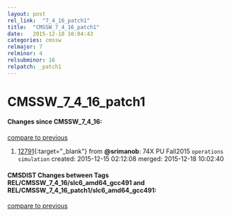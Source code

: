 ```yaml
---
layout: post
rel_link:  "7_4_16_patch1"
title:  "CMSSW_7_4_16_patch1"
date:   2015-12-18 10:04:43
categories: cmssw
relmajor: 7
relminor: 4
relsubminor: 16
relpatch: _patch1
---
```


# CMSSW_7_4_16_patch1
#### Changes since CMSSW_7_4_16:

[compare to previous](https://github.com/cms-sw/cmssw/compare/CMSSW_7_4_16...CMSSW_7_4_16_patch1)



1. [12791](http://github.com/cms-sw/cmssw/pull/12791){:target="_blank"}  from **@srimanob**: 74X PU Fall2015 `operations`  `simulation`  created: 2015-12-15 02:12:08 merged: 2015-12-18 10:02:40

#### CMSDIST Changes between Tags REL/CMSSW_7_4_16/slc6_amd64_gcc491 and REL/CMSSW_7_4_16_patch1/slc6_amd64_gcc491:

[compare to previous](https://github.com/cms-sw/cmsdist/compare/REL/CMSSW_7_4_16/slc6_amd64_gcc491...REL/CMSSW_7_4_16_patch1/slc6_amd64_gcc491)


